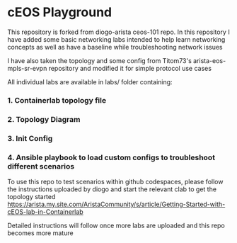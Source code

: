 # cEOS Playground

This repository is forked from diogo-arista ceos-101 repo.
In this repository I have added some basic networking labs intended to help learn networking concepts as well as have a baseline while troubleshooting network issues

I have also taken the topology and some config from Titom73's arista-eos-mpls-sr-evpn repository and modified it for simple protocol use cases

All individual labs are available in labs/ folder containing:
### 1. Containerlab topology file 
### 2. Topology Diagram
### 3. Init Config
### 4. Ansible playbook to load custom configs to troubleshoot different scenarios

To use this repo to test scenarios within github codespaces, please follow the instructions uploaded by diogo and start the relevant clab to get the  topology started
https://arista.my.site.com/AristaCommunity/s/article/Getting-Started-with-cEOS-lab-in-Containerlab

Detailed instructions will follow once more labs are uploaded and this repo becomes more mature
